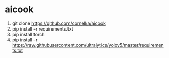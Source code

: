 # aicook

1. git clone https://github.com/cornelka/aicook
2. pip install -r requirements.txt
3. pip install torch
4. pip install -r https://raw.githubusercontent.com/ultralytics/yolov5/master/requirements.txt
